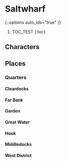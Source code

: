 # Saltwharf

{::options auto_ids="true" /}

1. TOC_TEST
{:toc}

## Characters

## Places

### Quarters

#### Cleardocks

#### Far Bank

#### Garden

#### Great Water

#### Hook

#### Middledocks

#### West District
